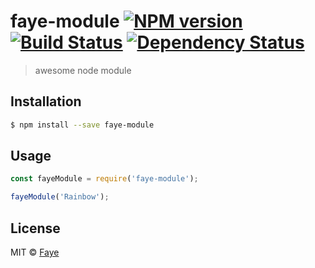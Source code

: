 # faye-module [![NPM version][npm-image]][npm-url] [![Build Status][travis-image]][travis-url] [![Dependency Status][daviddm-image]][daviddm-url]
> awesome node module

## Installation

```sh
$ npm install --save faye-module
```

## Usage

```js
const fayeModule = require('faye-module');

fayeModule('Rainbow');
```
## License

MIT © [Faye](https://faye.me)


[npm-image]: https://badge.fury.io/js/faye-module.svg
[npm-url]: https://npmjs.org/package/faye-module
[travis-image]: https://travis-ci.com/faye/faye-module.svg?branch=master
[travis-url]: https://travis-ci.com/faye/faye-module
[daviddm-image]: https://david-dm.org/faye/faye-module.svg?theme=shields.io
[daviddm-url]: https://david-dm.org/faye/faye-module
